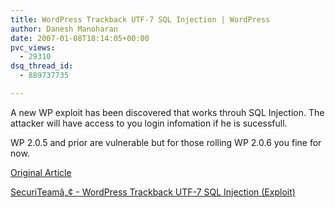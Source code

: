 ```yaml
---
title: WordPress Trackback UTF-7 SQL Injection | WordPress
author: Danesh Manoharan
date: 2007-01-08T18:14:05+00:00
pvc_views:
  - 29310
dsq_thread_id:
  - 889737735

---
```

A new WP exploit has been discovered that works throuh SQL Injection. The attacker will have access to you login infomation if he is sucessfull.

WP 2.0.5 and prior are vulnerable but for those rolling WP 2.0.6 you fine for now.

[Original Article][1]

[SecuriTeamâ„¢ - WordPress Trackback UTF-7 SQL Injection (Exploit)][2]

 [1]: http://www.milw0rm.com/exploits/3095
 [2]: http://www.securiteam.com/exploits/5XP072AKAQ.html
